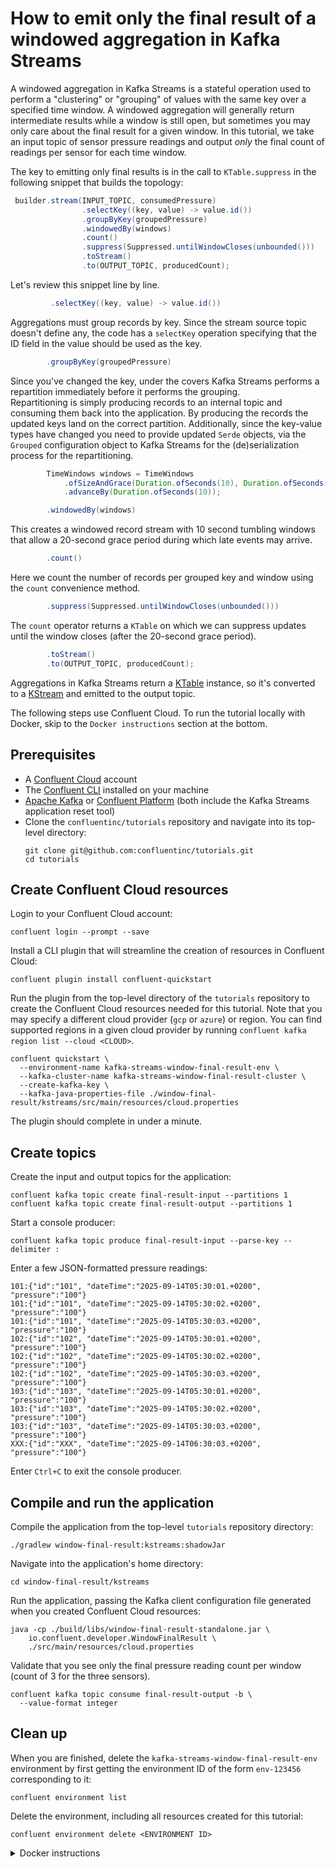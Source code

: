 <!-- title: How to emit only the final result of a windowed aggregation in Kafka Streams -->
<!-- description: In this tutorial, learn how to emit only the final result of a windowed aggregation in Kafka Streams, with step-by-step instructions and supporting code. -->

# How to emit only the final result of a windowed aggregation in Kafka Streams

A windowed aggregation in Kafka Streams is a stateful operation used to perform a "clustering" or "grouping" of values with
the same key over a specified time window. A windowed aggregation will generally return intermediate results while a window is still
open, but sometimes you may only care about the final result for a given window. In this tutorial, we take an input topic of
sensor pressure readings and output _only_ the final count of readings per sensor for each time window.

The key to emitting only final results is in the call to `KTable.suppress` in the following snippet that builds the topology:
``` java annotate
 builder.stream(INPUT_TOPIC, consumedPressure)
                .selectKey((key, value) -> value.id())
                .groupByKey(groupedPressure)
                .windowedBy(windows)
                .count()
                .suppress(Suppressed.untilWindowCloses(unbounded()))
                .toStream()
                .to(OUTPUT_TOPIC, producedCount);
```

Let's review this snippet line by line.

``` java
         .selectKey((key, value) -> value.id())
```

Aggregations must group records by key.  Since the stream source topic doesn't define any, the code has a `selectKey` operation specifying that the ID field in the value should be used as the key.

``` java
        .groupByKey(groupedPressure)
```

Since you've changed the key, under the covers Kafka Streams performs a repartition immediately before it performs the grouping.  
Repartitioning is simply producing records to an internal topic and consuming them back into the application.   By producing the records the updated keys land on
the correct partition. Additionally, since the key-value types have changed you need to provide updated `Serde` objects, via the `Grouped` configuration object
to Kafka Streams for the (de)serialization process for the repartitioning.

``` java
        TimeWindows windows = TimeWindows
            .ofSizeAndGrace(Duration.ofSeconds(10), Duration.ofSeconds(20))
            .advanceBy(Duration.ofSeconds(10));
```

``` java
        .windowedBy(windows)
```
This creates a windowed record stream with 10 second tumbling windows that allow a 20-second grace period during which late events may arrive.

``` java
        .count()
```

Here we count the number of records per grouped key and window using the `count` convenience method.

``` java
        .suppress(Suppressed.untilWindowCloses(unbounded()))
```

The `count` operator returns a `KTable` on which we can suppress updates until the window closes (after the 20-second grace period).


``` java
        .toStream()
        .to(OUTPUT_TOPIC, producedCount);
```
Aggregations in Kafka Streams return a [KTable](https://javadoc.io/static/org.apache.kafka/kafka-streams/3.6.0/org/apache/kafka/streams/kstream/KTable.html) instance, so it's converted to a [KStream](https://javadoc.io/static/org.apache.kafka/kafka-streams/3.6.0/org/apache/kafka/streams/kstream/KStream.html) and emitted to the output topic.

The following steps use Confluent Cloud. To run the tutorial locally with Docker, skip to the `Docker instructions` section at the bottom.

## Prerequisites

* A [Confluent Cloud](https://confluent.cloud/signup) account
* The [Confluent CLI](https://docs.confluent.io/confluent-cli/current/install.html) installed on your machine
* [Apache Kafka](https://kafka.apache.org/downloads) or [Confluent Platform](https://docs.confluent.io/platform/current/installation/installing_cp/zip-tar.html) (both include the Kafka Streams application reset tool)
* Clone the `confluentinc/tutorials` repository and navigate into its top-level directory:
  ```shell
  git clone git@github.com:confluentinc/tutorials.git
  cd tutorials
  ```

## Create Confluent Cloud resources

Login to your Confluent Cloud account:

```shell
confluent login --prompt --save
```

Install a CLI plugin that will streamline the creation of resources in Confluent Cloud:

```shell
confluent plugin install confluent-quickstart
```

Run the plugin from the top-level directory of the `tutorials` repository to create the Confluent Cloud resources needed for this tutorial. Note that you may specify a different cloud provider (`gcp` or `azure`) or region. You can find supported regions in a given cloud provider by running `confluent kafka region list --cloud <CLOUD>`.

```shell
confluent quickstart \
  --environment-name kafka-streams-window-final-result-env \
  --kafka-cluster-name kafka-streams-window-final-result-cluster \
  --create-kafka-key \
  --kafka-java-properties-file ./window-final-result/kstreams/src/main/resources/cloud.properties
```

The plugin should complete in under a minute.

## Create topics

Create the input and output topics for the application:

```shell
confluent kafka topic create final-result-input --partitions 1
confluent kafka topic create final-result-output --partitions 1
```

Start a console producer:

```shell
confluent kafka topic produce final-result-input --parse-key --delimiter :
```

Enter a few JSON-formatted pressure readings:

```plaintext
101:{"id":"101", "dateTime":"2025-09-14T05:30:01.+0200", "pressure":"100"}
101:{"id":"101", "dateTime":"2025-09-14T05:30:02.+0200", "pressure":"100"}
101:{"id":"101", "dateTime":"2025-09-14T05:30:03.+0200", "pressure":"100"}
102:{"id":"102", "dateTime":"2025-09-14T05:30:01.+0200", "pressure":"100"}
102:{"id":"102", "dateTime":"2025-09-14T05:30:02.+0200", "pressure":"100"}
102:{"id":"102", "dateTime":"2025-09-14T05:30:03.+0200", "pressure":"100"}
103:{"id":"103", "dateTime":"2025-09-14T05:30:01.+0200", "pressure":"100"}
103:{"id":"103", "dateTime":"2025-09-14T05:30:02.+0200", "pressure":"100"}
103:{"id":"103", "dateTime":"2025-09-14T05:30:03.+0200", "pressure":"100"}
XXX:{"id":"XXX", "dateTime":"2025-09-14T06:30:03.+0200", "pressure":"100"}
```

Enter `Ctrl+C` to exit the console producer.

## Compile and run the application

Compile the application from the top-level `tutorials` repository directory:

```shell
./gradlew window-final-result:kstreams:shadowJar
```

Navigate into the application's home directory:

```shell
cd window-final-result/kstreams
```

Run the application, passing the Kafka client configuration file generated when you created Confluent Cloud resources:

```shell
java -cp ./build/libs/window-final-result-standalone.jar \
    io.confluent.developer.WindowFinalResult \
    ./src/main/resources/cloud.properties
```

Validate that you see only the final pressure reading count per window (count of 3 for the three sensors).

```shell
confluent kafka topic consume final-result-output -b \
  --value-format integer
```

## Clean up

When you are finished, delete the `kafka-streams-window-final-result-env` environment by first getting the environment ID of the form `env-123456` corresponding to it:

```shell
confluent environment list
```

Delete the environment, including all resources created for this tutorial:

```shell
confluent environment delete <ENVIRONMENT ID>
```

<details>
  <summary>Docker instructions</summary>

  ## Prerequisites

  * Docker running via [Docker Desktop](https://docs.docker.com/desktop/) or [Docker Engine](https://docs.docker.com/engine/install/)
  * [Docker Compose](https://docs.docker.com/compose/install/). Ensure that the command `docker compose version` succeeds.
  * Clone the `confluentinc/tutorials` repository and navigate into its top-level directory:
    ```shell
    git clone git@github.com:confluentinc/tutorials.git
    cd tutorials
    ```

  ## Start Kafka in Docker

  Start Kafka with the following command run from the top-level `tutorials` repository directory:

  ```shell
  docker compose -f ./docker/docker-compose-kafka.yml up -d
  ```

  ## Create topics

  Open a shell in the broker container:

  ```shell
  docker exec -it broker /bin/bash
  ```

  Create the input and output topics for the application:

  ```shell
  kafka-topics --bootstrap-server localhost:9092 --create --topic final-result-input
  kafka-topics --bootstrap-server localhost:9092 --create --topic final-result-output
  ```

  Start a console producer:

  ```shell
  kafka-console-producer --bootstrap-server localhost:9092 --topic final-result-input \
    --property "parse.key=true" --property "key.separator=:"
  ```

  Enter a few JSON-formatted pressure readings:

  ```plaintext
  101:{"id":"101", "dateTime":"2025-09-14T05:30:01.+0200", "pressure":"100"}
  101:{"id":"101", "dateTime":"2025-09-14T05:30:02.+0200", "pressure":"100"}
  101:{"id":"101", "dateTime":"2025-09-14T05:30:03.+0200", "pressure":"100"}
  102:{"id":"102", "dateTime":"2025-09-14T05:30:01.+0200", "pressure":"100"}
  102:{"id":"102", "dateTime":"2025-09-14T05:30:02.+0200", "pressure":"100"}
  102:{"id":"102", "dateTime":"2025-09-14T05:30:03.+0200", "pressure":"100"}
  103:{"id":"103", "dateTime":"2025-09-14T05:30:01.+0200", "pressure":"100"}
  103:{"id":"103", "dateTime":"2025-09-14T05:30:02.+0200", "pressure":"100"}
  103:{"id":"103", "dateTime":"2025-09-14T05:30:03.+0200", "pressure":"100"}
  XXX:{"id":"XXX", "dateTime":"2025-09-14T06:30:03.+0200", "pressure":"100"}
  ```
  
  Enter `Ctrl+C` to exit the console producer.

  ## Compile and run the application

  On your local machine, compile the app:

  ```shell
  ./gradlew window-final-result:kstreams:shadowJar
  ```

  Navigate into the application's home directory:

  ```shell
  cd window-final-result/kstreams
  ```

  Run the application, passing the `local.properties` Kafka client configuration file that points to the broker's bootstrap servers endpoint at `localhost:9092`:

  ```shell
  java -cp ./build/libs/window-final-result-standalone.jar \
      io.confluent.developer.WindowFinalResult \
      ./src/main/resources/local.properties
  ```

  Validate that you see only the final pressure reading count per window (count of 3 for the three sensors). In the broker container shell:

  ```shell
  kafka-console-consumer --bootstrap-server localhost:9092 --topic final-result-output --from-beginning \
    --property "value.deserializer=org.apache.kafka.common.serialization.IntegerDeserializer"
  ```

  ## Clean up

  From your local machine, stop the broker container:

  ```shell
  docker compose -f ./docker/docker-compose-kafka.yml down
  ```
</details>
